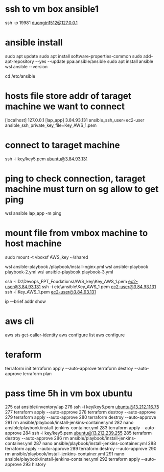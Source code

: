 # ssh to vm box ansible1
ssh -p 19981 duongtn1512@127.0.0.1

# ansible install
sudo apt update 
sudo apt install software-properties-common 
sudo add-apt-repository --yes --update ppa:ansible/ansible 
sudo apt install ansible
wsl ansible --version

cd /etc/ansible

# hosts file store addr of taraget machine we want to connect
[localhost] 
127.0.0.1 
[lap_app]
3.84.93.131 ansible_ssh_user=ec2-user ansible_ssh_private_key_file=Key_AWS_1.pem

# connect to taraget machine
ssh -i key/key5.pem ubuntu@3.84.93.131

# ping to check connection, taraget machine must turn on sg allow to get ping
wsl ansible lap_app -m ping 

# mount file from vmbox machine to host machine
sudo mount -t vboxsf AWS_key ~/shared

wsl ansible-playbook /playbook/install-nginx.yml 
wsl ansible-playbook playbook-2.yml 
wsl ansible-playbook playbook-3.yml 

ssh -i D:\Devops_FPT_Foudations\AWS_key\Key_AWS_1.pem ec2-user@3.84.93.131
ssh -i etc\ansible\Key_AWS_1.pem ec2-user@3.84.93.131
ssh -i Key_AWS_1.pem ec2-user@3.84.93.131


ip --brief addr show

# aws cli
aws sts get-caller-identity
aws configure list
aws configure 

# teraform
terraform init
terraform apply --auto-approve
terraform destroy --auto-approve
terraform plan

# pass time 5h in vm box ubuntu
  275  cat ansible/inventory/lap
  276  ssh -i key/key5.pem ubuntu@13.212.116.75
  277  terraform apply --auto-approve
  278  terraform destroy --auto-approve
  279  terraform apply --auto-approve
  280  terraform destroy --auto-approve
  281  rm ansible/playbook/install-jenkins-container.yml
  282  nano ansible/playbook/install-jenkins-container.yml
  283  terraform apply --auto-approve
  284  ssh -i key/key5.pem ubuntu@13.212.239.255
  285  terraform destroy --auto-approve
  286  rm ansible/playbook/install-jenkins-container.yml
  287  nano ansible/playbook/install-jenkins-container.yml
  288  terraform apply --auto-approve
  289  terraform destroy --auto-approve
  290  rm ansible/playbook/install-jenkins-container.yml
  291  nano ansible/playbook/install-jenkins-container.yml
  292  terraform apply --auto-approve
  293  history